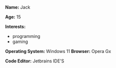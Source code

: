 **Name:** Jack

**Age:** 15

**Interests:** 
- programming
- gaming

**Operating System:** Windows 11
**Browser:** Opera Gx

**Code Editor:** Jetbrains IDE'S
